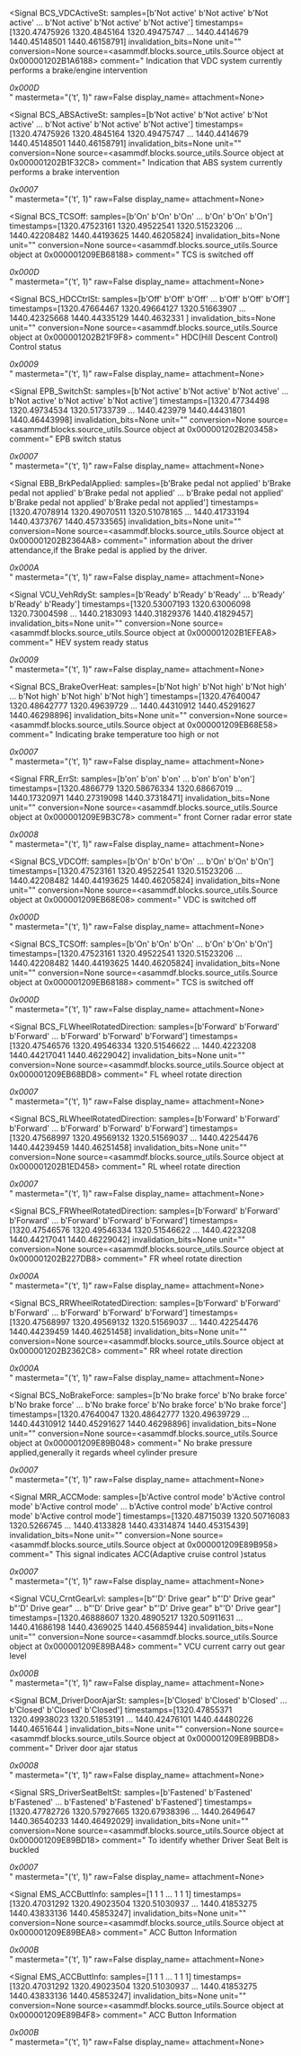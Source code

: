 <Signal BCS_VDCActiveSt:
        samples=[b'Not active' b'Not active' b'Not active' ... b'Not active' b'Not active'
 b'Not active']
        timestamps=[1320.47475926 1320.4845164  1320.49475747 ... 1440.4414679  1440.45148501
 1440.46158791]
        invalidation_bits=None
        unit=""
        conversion=None
        source=<asammdf.blocks.source_utils.Source object at 0x000001202B1A6188>
        comment="<CNcomment>
<TX>Indication that VDC system currently performs a brake/engine intervention</TX>
<address byte_count="1" bit_mask="0x0020" byte_order="BE">0x000D</address>
</CNcomment>"
        mastermeta="('t', 1)"
        raw=False
        display_name=
        attachment=None>

<Signal BCS_ABSActiveSt:
        samples=[b'Not active' b'Not active' b'Not active' ... b'Not active' b'Not active'
 b'Not active']
        timestamps=[1320.47475926 1320.4845164  1320.49475747 ... 1440.4414679  1440.45148501
 1440.46158791]
        invalidation_bits=None
        unit=""
        conversion=None
        source=<asammdf.blocks.source_utils.Source object at 0x000001202B1F32C8>
        comment="<CNcomment>
<TX>Indication that ABS system currently performs a brake intervention</TX>
<address byte_count="1" bit_mask="0x0002" byte_order="BE">0x0007</address>
</CNcomment>"
        mastermeta="('t', 1)"
        raw=False
        display_name=
        attachment=None>

<Signal BCS_TCSOff:
        samples=[b'On' b'On' b'On' ... b'On' b'On' b'On']
        timestamps=[1320.47523161 1320.49522541 1320.51523206 ... 1440.42208482 1440.44193625
 1440.46205824]
        invalidation_bits=None
        unit=""
        conversion=None
        source=<asammdf.blocks.source_utils.Source object at 0x000001209EB68188>
        comment="<CNcomment>
<TX>TCS is switched off</TX>
<address byte_count="1" bit_mask="0x0040" byte_order="BE">0x000D</address>
</CNcomment>"
        mastermeta="('t', 1)"
        raw=False
        display_name=
        attachment=None>

<Signal BCS_HDCCtrlSt:
        samples=[b'Off' b'Off' b'Off' ... b'Off' b'Off' b'Off']
        timestamps=[1320.47664467 1320.49664127 1320.51663907 ... 1440.42325668 1440.44335129
 1440.4632331 ]
        invalidation_bits=None
        unit=""
        conversion=None
        source=<asammdf.blocks.source_utils.Source object at 0x000001202B21F9F8>
        comment="<CNcomment>
<TX>HDC(Hill Descent Control) Control status</TX>
<address byte_count="1" bit_mask="0x0018" byte_order="BE">0x0009</address>
</CNcomment>"
        mastermeta="('t', 1)"
        raw=False
        display_name=
        attachment=None>

<Signal EPB_SwitchSt:
        samples=[b'Not active' b'Not active' b'Not active' ... b'Not active' b'Not active'
 b'Not active']
        timestamps=[1320.47734498 1320.49734534 1320.51733739 ... 1440.423979   1440.44431801
 1440.46443998]
        invalidation_bits=None
        unit=""
        conversion=None
        source=<asammdf.blocks.source_utils.Source object at 0x000001202B203458>
        comment="<CNcomment>
<TX>EPB switch status</TX>
<address byte_count="1" bit_mask="0x0003" byte_order="BE">0x0007</address>
</CNcomment>"
        mastermeta="('t', 1)"
        raw=False
        display_name=
        attachment=None>

<Signal EBB_BrkPedalApplied:
        samples=[b'Brake pedal not applied' b'Brake pedal not applied'
 b'Brake pedal not applied' ... b'Brake pedal not applied'
 b'Brake pedal not applied' b'Brake pedal not applied']
        timestamps=[1320.47078914 1320.49070511 1320.51078165 ... 1440.41733194 1440.4373767
 1440.45733565]
        invalidation_bits=None
        unit=""
        conversion=None
        source=<asammdf.blocks.source_utils.Source object at 0x000001202B2364A8>
        comment="<CNcomment>
<TX>information about the driver attendance,if the Brake pedal is applied by the driver.</TX>
<address byte_count="1" bit_mask="0x0020" byte_order="BE">0x000A</address>
</CNcomment>"
        mastermeta="('t', 1)"
        raw=False
        display_name=
        attachment=None>

<Signal VCU_VehRdySt:
        samples=[b'Ready' b'Ready' b'Ready' ... b'Ready' b'Ready' b'Ready']
        timestamps=[1320.53007193 1320.63006098 1320.73004598 ... 1440.2183093  1440.31829376
 1440.41829457]
        invalidation_bits=None
        unit=""
        conversion=None
        source=<asammdf.blocks.source_utils.Source object at 0x000001202B1EFEA8>
        comment="<CNcomment>
<TX>HEV system ready status</TX>
<address byte_count="1" bit_mask="0x0040" byte_order="BE">0x0009</address>
</CNcomment>"
        mastermeta="('t', 1)"
        raw=False
        display_name=
        attachment=None>

<Signal BCS_BrakeOverHeat:
        samples=[b'Not high' b'Not high' b'Not high' ... b'Not high' b'Not high'
 b'Not high']
        timestamps=[1320.47640047 1320.48642777 1320.49639729 ... 1440.44310912 1440.45291627
 1440.46298896]
        invalidation_bits=None
        unit=""
        conversion=None
        source=<asammdf.blocks.source_utils.Source object at 0x000001209EB68E58>
        comment="<CNcomment>
<TX>Indicating brake temperature too high or not</TX>
<address byte_count="1" bit_mask="0x0020" byte_order="BE">0x0007</address>
</CNcomment>"
        mastermeta="('t', 1)"
        raw=False
        display_name=
        attachment=None>

<Signal FRR_ErrSt:
        samples=[b'on' b'on' b'on' ... b'on' b'on' b'on']
        timestamps=[1320.4866779  1320.58676334 1320.68667019 ... 1440.17320971 1440.27319098
 1440.37318471]
        invalidation_bits=None
        unit=""
        conversion=None
        source=<asammdf.blocks.source_utils.Source object at 0x000001209E9B3C78>
        comment="<CNcomment>
<TX>front Corner radar error state</TX>
<address byte_count="1" bit_mask="0x00C0" byte_order="BE">0x0008</address>
</CNcomment>"
        mastermeta="('t', 1)"
        raw=False
        display_name=
        attachment=None>

<Signal BCS_VDCOff:
        samples=[b'On' b'On' b'On' ... b'On' b'On' b'On']
        timestamps=[1320.47523161 1320.49522541 1320.51523206 ... 1440.42208482 1440.44193625
 1440.46205824]
        invalidation_bits=None
        unit=""
        conversion=None
        source=<asammdf.blocks.source_utils.Source object at 0x000001209EB68E08>
        comment="<CNcomment>
<TX>VDC is switched off</TX>
<address byte_count="1" bit_mask="0x0080" byte_order="BE">0x000D</address>
</CNcomment>"
        mastermeta="('t', 1)"
        raw=False
        display_name=
        attachment=None>

<Signal BCS_TCSOff:
        samples=[b'On' b'On' b'On' ... b'On' b'On' b'On']
        timestamps=[1320.47523161 1320.49522541 1320.51523206 ... 1440.42208482 1440.44193625
 1440.46205824]
        invalidation_bits=None
        unit=""
        conversion=None
        source=<asammdf.blocks.source_utils.Source object at 0x000001209EB68188>
        comment="<CNcomment>
<TX>TCS is switched off</TX>
<address byte_count="1" bit_mask="0x0040" byte_order="BE">0x000D</address>
</CNcomment>"
        mastermeta="('t', 1)"
        raw=False
        display_name=
        attachment=None>

<Signal BCS_FLWheelRotatedDirection:
        samples=[b'Forward' b'Forward' b'Forward' ... b'Forward' b'Forward' b'Forward']
        timestamps=[1320.47546576 1320.49546334 1320.51546622 ... 1440.4223208  1440.44217041
 1440.46229042]
        invalidation_bits=None
        unit=""
        conversion=None
        source=<asammdf.blocks.source_utils.Source object at 0x000001209EB68BD8>
        comment="<CNcomment>
<TX>FL wheel rotate direction</TX>
<address byte_count="1" bit_mask="0x0040" byte_order="BE">0x0007</address>
</CNcomment>"
        mastermeta="('t', 1)"
        raw=False
        display_name=
        attachment=None>

<Signal BCS_RLWheelRotatedDirection:
        samples=[b'Forward' b'Forward' b'Forward' ... b'Forward' b'Forward' b'Forward']
        timestamps=[1320.47568997 1320.49569132 1320.51569037 ... 1440.42254476 1440.44239459
 1440.46251458]
        invalidation_bits=None
        unit=""
        conversion=None
        source=<asammdf.blocks.source_utils.Source object at 0x000001202B1ED458>
        comment="<CNcomment>
<TX>RL wheel rotate direction</TX>
<address byte_count="1" bit_mask="0x0040" byte_order="BE">0x0007</address>
</CNcomment>"
        mastermeta="('t', 1)"
        raw=False
        display_name=
        attachment=None>

<Signal BCS_FRWheelRotatedDirection:
        samples=[b'Forward' b'Forward' b'Forward' ... b'Forward' b'Forward' b'Forward']
        timestamps=[1320.47546576 1320.49546334 1320.51546622 ... 1440.4223208  1440.44217041
 1440.46229042]
        invalidation_bits=None
        unit=""
        conversion=None
        source=<asammdf.blocks.source_utils.Source object at 0x000001202B227DB8>
        comment="<CNcomment>
<TX>FR wheel rotate direction</TX>
<address byte_count="1" bit_mask="0x0040" byte_order="BE">0x000A</address>
</CNcomment>"
        mastermeta="('t', 1)"
        raw=False
        display_name=
        attachment=None>

<Signal BCS_RRWheelRotatedDirection:
        samples=[b'Forward' b'Forward' b'Forward' ... b'Forward' b'Forward' b'Forward']
        timestamps=[1320.47568997 1320.49569132 1320.51569037 ... 1440.42254476 1440.44239459
 1440.46251458]
        invalidation_bits=None
        unit=""
        conversion=None
        source=<asammdf.blocks.source_utils.Source object at 0x000001202B2362C8>
        comment="<CNcomment>
<TX>RR wheel rotate direction</TX>
<address byte_count="1" bit_mask="0x0040" byte_order="BE">0x000A</address>
</CNcomment>"
        mastermeta="('t', 1)"
        raw=False
        display_name=
        attachment=None>

<Signal BCS_NoBrakeForce:
        samples=[b'No brake force' b'No brake force' b'No brake force' ...
 b'No brake force' b'No brake force' b'No brake force']
        timestamps=[1320.47640047 1320.48642777 1320.49639729 ... 1440.44310912 1440.45291627
 1440.46298896]
        invalidation_bits=None
        unit=""
        conversion=None
        source=<asammdf.blocks.source_utils.Source object at 0x000001209E89B048>
        comment="<CNcomment>
<TX>No brake pressure applied,generally it regards wheel cylinder presure</TX>
<address byte_count="1" bit_mask="0x0010" byte_order="BE">0x0007</address>
</CNcomment>"
        mastermeta="('t', 1)"
        raw=False
        display_name=
        attachment=None>

<Signal MRR_ACCMode:
        samples=[b'Active control mode' b'Active control mode' b'Active control mode' ...
 b'Active control mode' b'Active control mode' b'Active control mode']
        timestamps=[1320.48715039 1320.50716083 1320.5266745  ... 1440.4133828  1440.43314874
 1440.45315439]
        invalidation_bits=None
        unit=""
        conversion=None
        source=<asammdf.blocks.source_utils.Source object at 0x000001209E89B958>
        comment="<CNcomment>
<TX>This signal indicates ACC(Adaptive cruise control )status</TX>
<address byte_count="1" bit_mask="0x0007" byte_order="BE">0x0007</address>
</CNcomment>"
        mastermeta="('t', 1)"
        raw=False
        display_name=
        attachment=None>

<Signal VCU_CrntGearLvl:
        samples=[b"'D' Drive gear" b"'D' Drive gear" b"'D' Drive gear" ...
 b"'D' Drive gear" b"'D' Drive gear" b"'D' Drive gear"]
        timestamps=[1320.46888607 1320.48905217 1320.50911631 ... 1440.41686198 1440.4369025
 1440.45685944]
        invalidation_bits=None
        unit=""
        conversion=None
        source=<asammdf.blocks.source_utils.Source object at 0x000001209E89BA48>
        comment="<CNcomment>
<TX>VCU current carry out gear level</TX>
<address byte_count="1" bit_mask="0x0070" byte_order="BE">0x000B</address>
</CNcomment>"
        mastermeta="('t', 1)"
        raw=False
        display_name=
        attachment=None>

<Signal BCM_DriverDoorAjarSt:
        samples=[b'Closed' b'Closed' b'Closed' ... b'Closed' b'Closed' b'Closed']
        timestamps=[1320.47855371 1320.49938023 1320.51853191 ... 1440.42476101 1440.44480226
 1440.4651644 ]
        invalidation_bits=None
        unit=""
        conversion=None
        source=<asammdf.blocks.source_utils.Source object at 0x000001209E89BBD8>
        comment="<CNcomment>
<TX>Driver door ajar status</TX>
<address byte_count="1" bit_mask="0x0040" byte_order="BE">0x0008</address>
</CNcomment>"
        mastermeta="('t', 1)"
        raw=False
        display_name=
        attachment=None>

<Signal SRS_DriverSeatBeltSt:
        samples=[b'Fastened' b'Fastened' b'Fastened' ... b'Fastened' b'Fastened'
 b'Fastened']
        timestamps=[1320.47782726 1320.57927665 1320.67938396 ... 1440.2649647  1440.36540233
 1440.46492029]
        invalidation_bits=None
        unit=""
        conversion=None
        source=<asammdf.blocks.source_utils.Source object at 0x000001209E89BD18>
        comment="<CNcomment>
<TX>To identify whether Driver Seat Belt is buckled</TX>
<address byte_count="1" bit_mask="0x000C" byte_order="BE">0x0007</address>
</CNcomment>"
        mastermeta="('t', 1)"
        raw=False
        display_name=
        attachment=None>

<Signal EMS_ACCButtInfo:
        samples=[1 1 1 ... 1 1 1]
        timestamps=[1320.47031292 1320.49023504 1320.51030937 ... 1440.41853275 1440.43833136
 1440.45853247]
        invalidation_bits=None
        unit=""
        conversion=None
        source=<asammdf.blocks.source_utils.Source object at 0x000001209E89BEA8>
        comment="<CNcomment>
<TX>ACC Button Information</TX>
<address byte_count="1" byte_order="BE">0x000B</address>
</CNcomment>"
        mastermeta="('t', 1)"
        raw=False
        display_name=
        attachment=None>

<Signal EMS_ACCButtInfo:
        samples=[1 1 1 ... 1 1 1]
        timestamps=[1320.47031292 1320.49023504 1320.51030937 ... 1440.41853275 1440.43833136
 1440.45853247]
        invalidation_bits=None
        unit=""
        conversion=None
        source=<asammdf.blocks.source_utils.Source object at 0x000001209E89B4F8>
        comment="<CNcomment>
<TX>ACC Button Information</TX>
<address byte_count="1" byte_order="BE">0x000B</address>
</CNcomment>"
        mastermeta="('t', 1)"
        raw=False
        display_name=
        attachment=None>